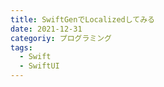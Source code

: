 ```yaml
---
title: SwiftGenでLocalizedしてみる
date: 2021-12-31
categoriy: プログラミング
tags:
  - Swift
  - SwiftUI
---
```

